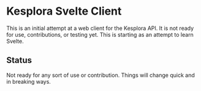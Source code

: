 # Kesplora Svelte Client

This is an initial attempt at a web client for the Kesplora API. It is not ready for use, contributions, or testing yet. This is starting as an attempt to learn Svelte.

## Status

Not ready for any sort of use or contribution. Things will change quick and in breaking ways.
